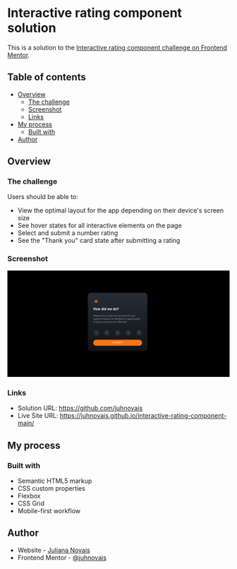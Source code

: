 # Interactive rating component solution

This is a solution to the [Interactive rating component challenge on Frontend Mentor](https://www.frontendmentor.io/challenges/interactive-rating-component-koxpeBUmI).

## Table of contents

- [Overview](#overview)
  - [The challenge](#the-challenge)
  - [Screenshot](#screenshot)
  - [Links](#links)
- [My process](#my-process)
  - [Built with](#built-with)
- [Author](#author)

## Overview

### The challenge

Users should be able to:

- View the optimal layout for the app depending on their device's screen size
- See hover states for all interactive elements on the page
- Select and submit a number rating
- See the "Thank you" card state after submitting a rating

### Screenshot

![](./screenshot.jpg)


### Links

- Solution URL: https://github.com/juhnovais
- Live Site URL: https://juhnovais.github.io/interactive-rating-component-main/

## My process

### Built with

- Semantic HTML5 markup
- CSS custom properties
- Flexbox
- CSS Grid
- Mobile-first workflow

## Author

- Website - [Juliana Novais](https://github.com/juhnovais/)
- Frontend Mentor - [@juhnovais](https://www.frontendmentor.io/profile/juhnovais)

